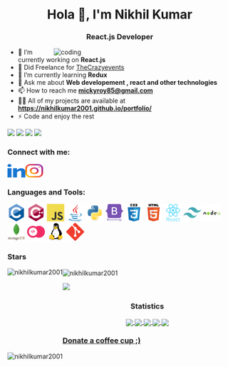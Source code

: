 <h1 align="center">Hola 🤍, I'm Nikhil Kumar</h1>
<h3 align="center">React.js Developer</h3>

<img align="right" src="https://images.app.goo.gl/jvPXYVRhmaiNTUeK7" alt="coding" width="400px">

- 🔭 I’m currently working on **React.js**
- 🤝 Did Freelance for [TheCrazyevents](https://www.thecrazyevents.com/)
- 🌱 I’m currently learning **Redux**
- 💬 Ask me about **Web developement , react and other technologies**
- 📫 How to reach me **mickyroy85@gmail.com**
- 👨‍💻 All of my projects are available at **https://nikhilkumar2001.github.io/portfolio/**
- ⚡ Code and enjoy the rest




<div> <a href="https://www.linkedin.com/in/nikhil-kumar-467ba5185" target="_blank"><img src="https://img.shields.io/badge/LinkedIn-0077B5?style=for-the-badge&logo=linkedin&logoColor=white" target="_blank"></a>
<a href="https://github.com/nikhilkumar2001" target="_blank"><img src="https://img.shields.io/badge/GitHub-100000?style=for-the-badge&logo=github&logoColor=white" target="_blank"></a>
<a href="https://instagram.com/nik_shakya" target="_blank"><img src="https://img.shields.io/badge/Instagram-E4405F?style=for-the-badge&logo=instagram&logoColor=white" target="_blank"></a>
<a href = "mailto:mickyroy85@gmail.com"><img src="https://img.shields.io/badge/-Gmail-%23333?style=for-the-badge&logo=gmail&logoColor=white" target="_blank"></a>
</div><h3 align="left">Connect with me:</h3>
<p align="left">
<a href="https://linkedin.com/in/nikhil-kumar-467ba5185" target="blank"><img align="center" src="https://raw.githubusercontent.com/teamedwardforever/Readme-Generator/71f25dd8b98329b168142a6b782a107b75eab178/svg/Social/linked-in-alt.svg" alt="nikhilkumar" height="30" width="40" /></a><a href="https://instagram.com/nik_shakya" target="blank"><img align="center" src="https://raw.githubusercontent.com/teamedwardforever/Readme-Generator/71f25dd8b98329b168142a6b782a107b75eab178/svg/Social/instagram.svg" alt="nik_shakya" height="30" width="40" /></a></p>

<h3 align="left">Languages and Tools:</h3>
<p align="left">
<img src="https://raw.githubusercontent.com/teamedwardforever/Readme-Generator/71f25dd8b98329b168142a6b782a107b75eab178/svg/Skills/Languages/c-original.svg" alt="C" width="40" height="40"/>
<img src="https://raw.githubusercontent.com/teamedwardforever/Readme-Generator/71f25dd8b98329b168142a6b782a107b75eab178/svg/Skills/Languages/cplusplus-original.svg" alt="CPP" width="40" height="40"/>
<img src="https://raw.githubusercontent.com/teamedwardforever/Readme-Generator/71f25dd8b98329b168142a6b782a107b75eab178/svg/Skills/Languages/javascript-original.svg" alt="Javascript" width="40" height="40"/>
<img src="https://raw.githubusercontent.com/teamedwardforever/Readme-Generator/71f25dd8b98329b168142a6b782a107b75eab178/svg/Skills/Languages/java-original.svg" alt="Java" width="40" height="40"/>
<img src="https://raw.githubusercontent.com/teamedwardforever/Readme-Generator/71f25dd8b98329b168142a6b782a107b75eab178/svg/Skills/Languages/python-original.svg" alt="Python" width="40" height="40"/>
<img src="https://raw.githubusercontent.com/teamedwardforever/Readme-Generator/71f25dd8b98329b168142a6b782a107b75eab178/svg/Skills/Frontend/bootstrap-plain-wordmark.svg" alt="Bootstrap" width="40" height="40"/>
<img src="https://raw.githubusercontent.com/teamedwardforever/Readme-Generator/71f25dd8b98329b168142a6b782a107b75eab178/svg/Skills/Frontend/css3-original-wordmark.svg" alt="Css" width="40" height="40"/>
<img src="https://raw.githubusercontent.com/teamedwardforever/Readme-Generator/71f25dd8b98329b168142a6b782a107b75eab178/svg/Skills/Frontend/html5-original-wordmark.svg" alt="HTML" width="40" height="40"/>
<img src="https://raw.githubusercontent.com/teamedwardforever/Readme-Generator/71f25dd8b98329b168142a6b782a107b75eab178/svg/Skills/Frontend/react-original-wordmark.svg" alt="React" width="40" height="40"/>
<img src="https://raw.githubusercontent.com/teamedwardforever/Readme-Generator/71f25dd8b98329b168142a6b782a107b75eab178/svg/Skills/Frontend/tailwindcss-icon.svg" alt="Tailwindcss" width="40" height="40"/>
<img src="https://raw.githubusercontent.com/teamedwardforever/Readme-Generator/71f25dd8b98329b168142a6b782a107b75eab178/svg/Skills/Backend/nodejs-original-wordmark.svg" alt="NodeJs" width="40" height="40"/>
<img src="https://raw.githubusercontent.com/teamedwardforever/Readme-Generator/71f25dd8b98329b168142a6b782a107b75eab178/svg/Skills/Database/mongodb-original-wordmark.svg" alt="Mongodb" width="40" height="40"/>
<img src="https://raw.githubusercontent.com/teamedwardforever/Readme-Generator/71f25dd8b98329b168142a6b782a107b75eab178/svg/Skills/BackendService/appwriteio-icon.svg" alt="Appwrite" width="40" height="40"/>
<img src="https://raw.githubusercontent.com/teamedwardforever/Readme-Generator/71f25dd8b98329b168142a6b782a107b75eab178/svg/Skills/Other/linux-original.svg" alt="Linux" width="40" height="40"/>
<img src="https://raw.githubusercontent.com/teamedwardforever/Readme-Generator/71f25dd8b98329b168142a6b782a107b75eab178/svg/Skills/Other/git-scm-icon.svg" alt="Git" width="40" height="40"/>
</p>


<h3 align="left">Stars</h3>
<img align="left" height="180em" src="https://github-readme-stats.vercel.app/api/top-langs/?username=nikhilkumar2001&layout=compact&theme=transparent" alt=nikhilkumar2001 />

<p><img align="center" height="180em" src="https://github-readme-streak-stats.herokuapp.com/?user=nikhilkumar2001&theme=" alt="nikhilkumar2001" /></p>

<img src="https://user-images.githubusercontent.com/73097560/115834477-dbab4500-a447-11eb-908a-139a6edaec5c.gif"><h3 align="center">Statistics</h3>
<div align="center">
<a href="https://github.com/nikhilkumar2001">
<img align="center" src="http://github-profile-summary-cards.vercel.app/api/cards/stats?username=nikhilkumar2001&theme=2077" height="180em" />
<img align="center" src="http://github-profile-summary-cards.vercel.app/api/cards/most-commit-language?username=nikhilkumar2001&theme=2077" height="180em" />
<img align="center" src="http://github-profile-summary-cards.vercel.app/api/cards/repos-per-language?username=nikhilkumar2001&theme=2077" height="180em" />
<img align="center" src="http://github-profile-summary-cards.vercel.app/api/cards/productive-time?username=nikhilkumar2001&theme=2077" height="180em" />
<img align="center" src="http://github-profile-summary-cards.vercel.app/api/cards/profile-details?username=nikhilkumar2001&theme=2077" height="180em" />
</div>

<h3 align="left">Donate a coffee cup ;)</h3>
<p><a href="https://ko-fi.com/nikhilkumar2001"> <img align="left" src="https://cdn.ko-fi.com/cdn/kofi3.png?v=3" height="50" width="210" alt="nikhilkumar2001" /></a></p><br><br>
